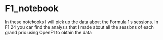 # F1_notebook
In these notebooks I will pick up the data about the Formula 1's sessions. In F1 24 you can find the analysis that I made about all the sessions of each grand prix using OpenF1 to obtain the
data
